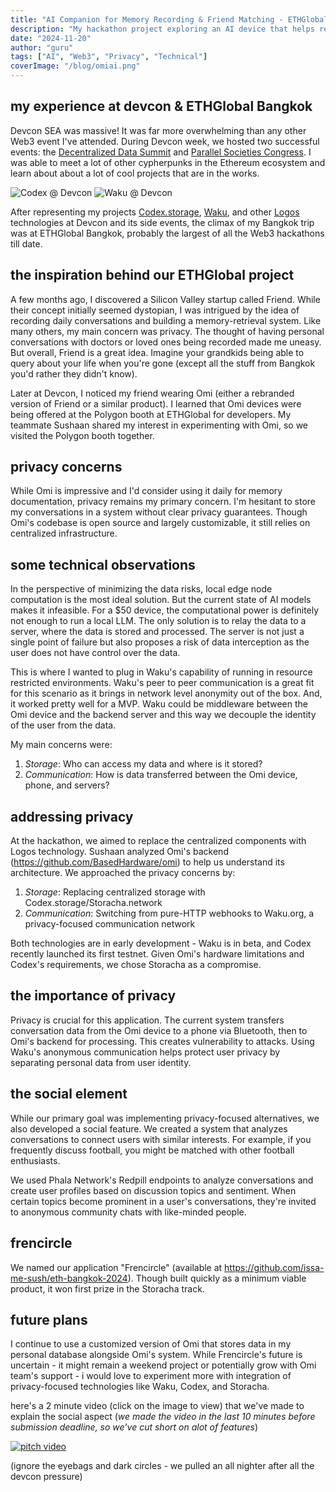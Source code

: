 ```yaml
---
title: "AI Companion for Memory Recording & Friend Matching - ETHGlobal Bangkok"
description: "My hackathon project exploring an AI device that helps record memories and connects people with similar interests"
date: "2024-11-20"
author: "guru"
tags: ["AI", "Web3", "Privacy", "Technical"]
coverImage: "/blog/omiai.png"
---
```


## my experience at devcon & ETHGlobal Bangkok

Devcon SEA was massive! It was far more overwhelming than any other Web3 event I've attended. During Devcon week, we hosted two successful events: the [Decentralized Data Summit](https://lu.ma/ysjjjaxa?tk=0JC7b6) and [Parallel Societies Congress](https://lu.ma/psc1?tk=E0M5Nc). I was able to meet a lot of other cypherpunks in the Ethereum ecosystem and learn about about a lot of cool projects that are in the works.

![Codex @ Devcon](/blog/codex-devcon.jpeg)
![Waku @ Devcon](/blog/waku-devcon.jpeg)

After representing my projects [Codex.storage](https://codex.storage), [Waku](https://waku.org), and other [Logos](https://logos.co) technologies at Devcon and its side events, the climax of my Bangkok trip was at ETHGlobal Bangkok, probably the largest of all the Web3 hackathons till date.

## the inspiration behind our ETHGlobal project

A few months ago, I discovered a Silicon Valley startup called Friend. While their concept initially seemed dystopian, I was intrigued by the idea of recording daily conversations and building a memory-retrieval system. Like many others, my main concern was privacy. The thought of having personal conversations with doctors or loved ones being recorded made me uneasy. But overall, Friend is a great idea. Imagine your grandkids being able to query about your life when you're gone (except all the stuff from Bangkok you'd rather they didn't know).

Later at Devcon, I noticed my friend wearing Omi (either a rebranded version of Friend or a similar product). I learned that Omi devices were being offered at the Polygon booth at ETHGlobal for developers. My teammate Sushaan shared my interest in experimenting with Omi, so we visited the Polygon booth together.

## privacy concerns

While Omi is impressive and I'd consider using it daily for memory documentation, privacy remains my primary concern. I'm hesitant to store my conversations in a system without clear privacy guarantees. Though Omi's codebase is open source and largely customizable, it still relies on centralized infrastructure.

## some technical observations

In the perspective of minimizing the data risks, local edge node computation is the most ideal solution. But the current state of AI models makes it infeasible. For a $50 device, the computational power is definitely not enough to run a local LLM. The only solution is to relay the data to a server, where the data is stored and processed. The server is not just a single point of failure but also proposes a risk of data interception as the user does not have control over the data.

This is where I wanted to plug in Waku's capability of running in resource restricted environments. Waku's peer to peer communication is a great fit for this scenario as it brings in network level anonymity out of the box. And, it worked pretty well for a MVP. Waku could be middleware between the Omi device and the backend server and this way we decouple the identity of the user from the data.

My main concerns were:

1. *Storage*: Who can access my data and where is it stored?
2. *Communication*: How is data transferred between the Omi device, phone, and servers?

## addressing privacy

At the hackathon, we aimed to replace the centralized components with Logos technology. Sushaan analyzed Omi's backend (https://github.com/BasedHardware/omi) to help us understand its architecture. We approached the privacy concerns by:

1. *Storage*: Replacing centralized storage with Codex.storage/Storacha.network
2. *Communication*: Switching from pure-HTTP webhooks to Waku.org, a privacy-focused communication network

Both technologies are in early development - Waku is in beta, and Codex recently launched its first testnet. Given Omi's hardware limitations and Codex's requirements, we chose Storacha as a compromise.

## the importance of privacy

Privacy is crucial for this application. The current system transfers conversation data from the Omi device to a phone via Bluetooth, then to Omi's backend for processing. This creates vulnerability to attacks. Using Waku's anonymous communication helps protect user privacy by separating personal data from user identity.

## the social element

While our primary goal was implementing privacy-focused alternatives, we also developed a social feature. We created a system that analyzes conversations to connect users with similar interests. For example, if you frequently discuss football, you might be matched with other football enthusiasts.

We used Phala Network's Redpill endpoints to analyze conversations and create user profiles based on discussion topics and sentiment. When certain topics become prominent in a user's conversations, they're invited to anonymous community chats with like-minded people.

## frencircle

We named our application "Frencircle" (available at https://github.com/issa-me-sush/eth-bangkok-2024). Though built quickly as a minimum viable product, it won first prize in the Storacha track.

## future plans

I continue to use a customized version of Omi that stores data in my personal database alongside Omi's system. While Frencircle's future is uncertain - it might remain a weekend project or potentially grow with Omi team's support - i would love to experiment more with integration of privacy-focused technologies like Waku, Codex, and Storacha.

here's a 2 minute video (click on the image to view) that we've made to explain the social aspect  (*we made the video in the last 10 minutes before submission deadline, so we've cut short on alot of features*)

[![pitch video](/blog/frencircle-thumbnail.png)](https://stream.mux.com/CKUHAnE4KDOeGDt17O57rcPrbxXBGOnCOK00qaDrV01v8/high.mp4)

(ignore the eyebags and dark circles - we pulled an all nighter after all the devcon pressure)